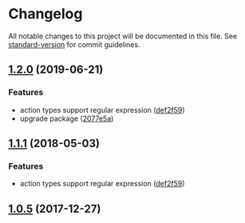 # Changelog

All notable changes to this project will be documented in this file. See [standard-version](https://github.com/conventional-changelog/standard-version) for commit guidelines.

## [1.2.0](https://github.com/FunnyFoo/create-reducer-redux/compare/v1.0.5...v1.2.0) (2019-06-21)


### Features

* action types support regular expression ([def2f59](https://github.com/FunnyFoo/create-reducer-redux/commit/def2f59))
* upgrade package ([2077e5a](https://github.com/FunnyFoo/create-reducer-redux/commit/2077e5a))



<a name="1.1.1"></a>
## [1.1.1](https://github.com/FunnyFoo/create-reducer-redux/compare/v1.0.5...v1.1.1) (2018-05-03)


### Features

* action types support regular expression ([def2f59](https://github.com/FunnyFoo/create-reducer-redux/commit/def2f59))



<a name="1.0.5"></a>
## [1.0.5](https://github.com/FunnyFoo/create-reducer-redux/compare/v1.0.4...v1.0.5) (2017-12-27)
